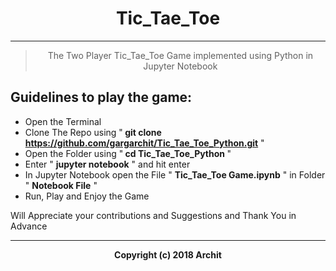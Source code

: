 <h1 align = center> Tic_Tae_Toe </h1>

---

> <p align = center> The Two Player Tic_Tae_Toe Game implemented using Python in Jupyter Notebook </p>

## Guidelines to play the game:

- Open the Terminal
- Clone The Repo using "<b> git clone https://github.com/gargarchit/Tic_Tae_Toe_Python.git</b> "
- Open the Folder using "<b> cd Tic_Tae_Toe_Python </b>"
- Enter " <b>jupyter notebook</b> " and hit enter
- In Jupyter Notebook open the File " <b>Tic_Tae_Toe Game.ipynb</b> " in Folder " <b>Notebook File</b> "
- Run, Play and Enjoy the Game

Will Appreciate your contributions and Suggestions and Thank You in Advance

---

<p align = center><b>Copyright (c) 2018 Archit</b> </p>
